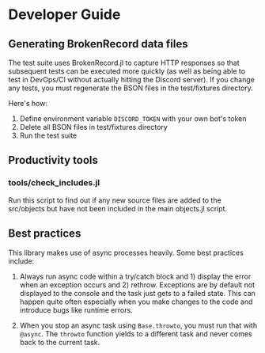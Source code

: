 # Developer Guide

## Generating BrokenRecord data files

The test suite uses BrokenRecord.jl to capture HTTP responses so that subsequent tests can be executed more quickly (as well as being able to test in DevOps/CI without actually hitting the Discord server). If you change any tests, you must regenerate the BSON files in the test/fixtures directory.

Here's how:
1. Define environment variable `DISCORD_TOKEN` with your own bot's token
2. Delete all BSON files in test/fixtures directory
3. Run the test suite

## Productivity tools

### tools/check_includes.jl

Run this script to find out if any new source files are added to the src/objects but have not been included in the main objects.jl script.

## Best practices

This library makes use of async processes heavily. Some best practices include:

1. Always run async code within a try/catch block and 1) display the error when an exception occurs and 2) rethrow. Exceptions are by default not displayed to the console and the task just gets to a failed state. This can happen quite often especially when you make changes to the code and introduce bugs like runtime errors.

2. When you stop an async task using `Base.throwto`, you must run that with `@async`. The `throwto` function yields to a different task and never comes back to the current task.
